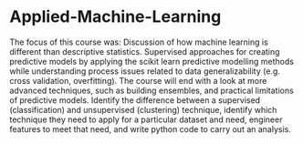 # Applied-Machine-Learning

The focus of this course was: 
Discussion of how machine learning is different than descriptive statistics. 
Supervised approaches for creating predictive models by applying the scikit learn predictive modelling methods while understanding process issues related to data generalizability (e.g. cross validation, overfitting). 
The course will end with a look at more advanced techniques, such as building ensembles, and practical limitations of predictive models. 
Identify the difference between a supervised (classification) and unsupervised (clustering) technique, identify which technique they need to apply for a particular dataset and need, engineer features to meet that need, and write python code to carry out an analysis.
